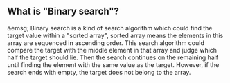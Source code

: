 ## What is "Binary search"?
&emsg; Binary search is a kind of search algorithm which could find the target value within a "sorted array", sorted array means the elements in this array are sequenced in ascending order. This search algorithm could compare the target with the middle element in that array and judge which half the target should lie. Then the search continues on the remaining half until finding the element with the same value as the target. However, if the search ends with empty, the target does not belong to the array.
